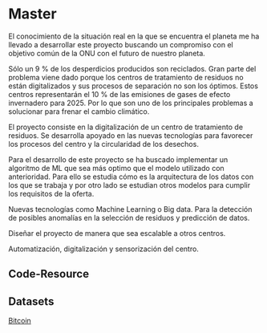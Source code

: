 # Master

El conocimiento de la situación real en la que se encuentra el planeta me ha llevado a desarrollar este proyecto buscando un compromiso con el objetivo común de la ONU con el futuro de nuestro planeta.

Sólo un 9 % de los desperdicios producidos son reciclados. Gran parte del problema viene dado porque los centros de tratamiento de residuos no están digitalizados y sus procesos de separación no son los óptimos. Estos centros representarán el 10 % de las emisiones de gases de efecto invernadero para 2025. Por lo que son uno de los principales problemas a solucionar para frenar el cambio climático.

El proyecto consiste en la digitalización de un centro de tratamiento de residuos. Se desarrolla apoyado en las nuevas tecnologías para favorecer los procesos del centro y la circularidad de los desechos.

Para el desarrollo de este proyecto se ha buscado implementar un algoritmo de ML que sea más optimo que el modelo utilizado con anterioridad. Para ello se estudia cómo es la arquitectura de los datos con los que se trabaja y por otro lado se estudian otros modelos para cumplir los requisitos de la oferta.

Nuevas tecnologías como Machine Learning o Big data. Para la detección de posibles anomalías en la selección de residuos y predicción de datos.

Diseñar el proyecto de manera que sea escalable a otros centros.

Automatización, digitalización y sensorización del centro.

## ****Code-Resource****

## Datasets

[Bitcoin](https://www.kaggle.com/datasets/raihansoniwala/btc-10-years-price-data-20122021)